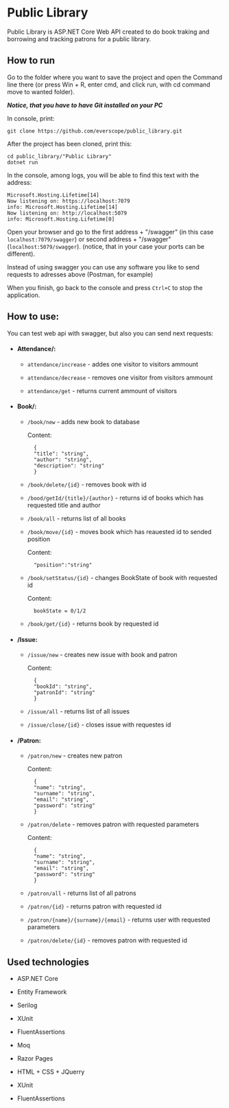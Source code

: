 
# Public Library

Public Library is ASP.NET Core Web API created to do book traking and borrowing and tracking patrons for a public library.

## How to run

Go to the folder where you want to save the project and open the Command line there (or press Win + R, enter cmd, and click run, with cd command move to wanted folder).

**_Notice, that you have to have Git installed on your PC_**

In console, print:

    git clone https://github.com/everscope/public_library.git

After the project has been cloned, print this:

    cd public_library/"Public Library"
    dotnet run

In the console, among logs, you will be able to find this text with the address:

    Microsoft.Hosting.Lifetime[14]
    Now listening on: https://localhost:7079
    info: Microsoft.Hosting.Lifetime[14]
    Now listening on: http://localhost:5079
    info: Microsoft.Hosting.Lifetime[0]

Open your browser and go to the first address + "/swagger" (in this case `localhost:7079/swagger`) or second address + "/swagger" (`localhost:5079/swagger`). (notice, that in your case your ports can be different).

Instead of using swagger you can use any software you like to send requests to adresses above (Postman, for example)

When you finish, go back to the console and press `Ctrl+C` to stop the application.

  

## How to use:

You can test web api with swagger, but also you can send next requests:

 - #### Attendance/:
   
	- `attendance/increase` - addes one visitor to visitors ammount
   
   - `attendance/decrease` - removes one visitor from visitors ammount
   
	-  `attendance/get` - returns current ammount of visitors

  

- #### Book/:

	- `/book/new` - adds new book to database

		Content:

		    {
		    "title": "string",
		    "author": "string",
		    "description": "string"
		    }

	-	`/book/delete/{id}` - removes book with id

	- `/bood/getId/{title}/{author}` - returns id of books which has requested title and author

	- `/book/all` - returns list of all books

	- `/book/move/{id}` - moves book which has reauested id to sended position

		Content:

		    "position":"string"

	- `/book/setStatus/{id}` - changes BookState of book with requested id

		Content:

		    bookState = 0/1/2

	- `/book/get/{id}` - returns book by requested id

  

- #### /Issue:

	- `/issue/new` - creates new issue with book and patron

		Content:

		    {
		    "bookId": "string", 
		    "patronId": "string"
		    }

	- `/issue/all` - returns list of all issues

	- `/issue/close/{id}` - closes issue with requestes id

  

- #### /Patron:

	- `/patron/new` - creates new patron

		Content:

		    {
		    "name": "string",
		    "surname": "string",
		    "email": "string",
		    "password": "string"
		    }

	- `/patron/delete` - removes patron with requested parameters

		Content:

		    {
		    "name": "string",
		    "surname": "string",
		    "email": "string",
		    "password": "string"
		    }

	- `/patron/all` - returns list of all patrons

	- `/patron/{id}` - returns patron with requested id

	- `/patron/{name}/{surname}/{email}` - returns user with requested parameters

	- `/patron/delete/{id}` - removes patron with requested id

## Used technologies

-   ASP.NET Core
-   Entity Framework
-   Serilog
-   XUnit
-   FluentAssertions
-   Moq
  

 - Razor Pages

   

 - HTML + CSS + JQuerry

   

 - XUnit

   
   

 - FluentAssertions

  
